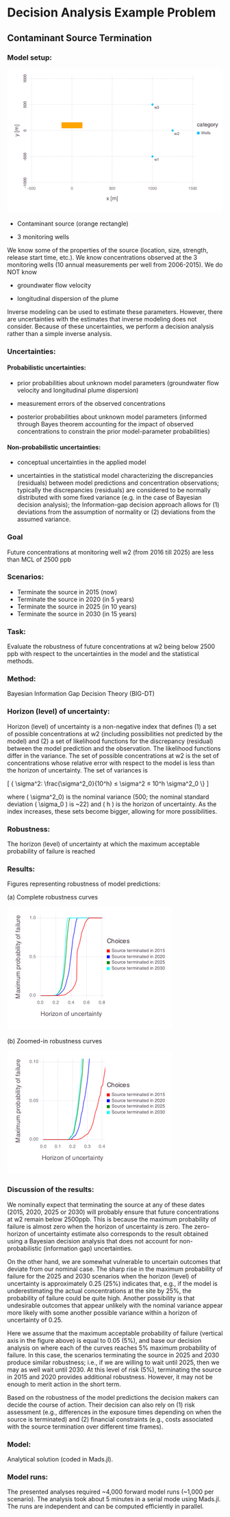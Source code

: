 # Decision Analysis Example Problem
## Contaminant Source Termination

### Model setup:

![](source_termination-problemsetup.png)

* Contaminant source (orange rectangle)

* 3 monitoring wells

We know some of the properties of the source (location, size, strength, release start time, etc.).
We know concentrations observed at the 3 monitoring wells (10 annual measurements per well from 2006-2015).
We do NOT know

*	groundwater flow velocity

*	longitudinal dispersion of the plume

Inverse modeling can be used to estimate these parameters.
However, there are uncertainties with the estimates that inverse modeling does not consider.
Because of these uncertainties, we perform a decision analysis rather than a simple inverse analysis.

### Uncertainties:

#### Probabilistic uncertainties:

*	prior probabilities about unknown model parameters (groundwater flow velocity and longitudinal plume dispersion)

*	measurement errors of the observed concentrations

*	posterior probabilities about unknown model parameters (informed through Bayes theorem accounting for the impact of observed concentrations to constrain the prior model-parameter probabilities)

#### Non-probabilistic uncertainties:

*	conceptual uncertainties in the applied model

*	uncertainties in the statistical model characterizing the discrepancies (residuals) between model predictions and concentration observations; typically the discrepancies (residuals) are considered to be normally distributed with some fixed variance (e.g. in the case of Bayesian decision analysis); the Information-gap decision approach allows for (1) deviations from the assumption of normality or (2) deviations from the assumed variance.

### Goal

Future concentrations at monitoring well w2 (from 2016 till 2025) are less than MCL of 2500 ppb

### Scenarios:

* Terminate the source in 2015 (now)
* Terminate the source in 2020 (in 5 years)
* Terminate the source in 2025 (in 10 years)
* Terminate the source in 2030 (in 15 years)

### Task:

Evaluate the robustness of future concentrations at w2 being below 2500 ppb with respect to the uncertainties in the model and the statistical methods.

### Method:

Bayesian Information Gap Decision Theory (BIG-DT)

### Horizon (level) of uncertainty:

Horizon (level) of uncertainty is a non-negative index that defines
(1) a set of possible concentrations at w2 (including possibilities not predicted by the model) and
(2) a set of likelihood functions for the discrepancy (residual) between the model prediction and the observation.
The likelihood functions differ in the variance.
The set of possible concentrations at w2 is the set of concentrations whose relative error with respect to the model is less than the horizon of uncertainty.
The set of variances is

\[ \{ \sigma^2: \frac{\sigma^2_0}{10^h} ≤ \sigma^2 ≤ 10^h \sigma^2_0 \\} \]

where \( \sigma^2_0\) is the nominal variance (500; the nominal standard deviation \( \sigma_0 \) is ~22) and
\( h \) is the horizon of uncertainty.
As the index increases, these sets become bigger, allowing for more possibilities.

### Robustness:

The horizon (level) of uncertainty at which the maximum acceptable probability of failure is reached

### Results:

Figures representing robustness of model predictions:

(a) Complete robustness curves

![](source_termination-robustness-1000.png)

(b) Zoomed-in robustness curves

![](source_termination-robustness-zoom-1000.png)

### Discussion of the results:

We nominally expect that terminating the source at any of these dates (2015, 2020, 2025 or 2030) will probably ensure that future concentrations at w2 remain below 2500ppb.
This is because the maximum probability of failure is almost zero when the horizon of uncertainty is zero.
The zero-horizon of uncertainty estimate also corresponds to the result obtained using a Bayesian decision analysis that does not account for non-probabilistic (information gap) uncertainties.

On the other hand, we are somewhat vulnerable to uncertain outcomes that deviate from our nominal case.
The sharp rise in the maximum probability of failure for the 2025 and 2030 scenarios when the horizon (level) of uncertainty is approximately 0.25 (25%) indicates that, e.g., if the model is underestimating the actual concentrations at the site by 25%, the probability of failure could be quite high.
Another possibility is that undesirable outcomes that appear unlikely with the nominal variance appear more likely with some another possible variance within a horizon of uncertainty of 0.25.

Here we assume that the maximum acceptable probability of failure (vertical axis in the figure above) is equal to 0.05 (5%), and base our decision analysis on where each of the curves reaches 5% maximum probability of failure.
In this case, the scenarios terminating the source in 2025 and 2030 produce similar robustness; i.e., if we are willing to wait until 2025, then we may as well wait until 2030.
At this level of risk (5%), terminating the source in 2015 and 2020 provides additional robustness.
However, it may not be enough to merit action in the short term.

Based on the robustness of the model predictions the decision makers can decide the course of action.
Their decision can also rely on
(1) risk assessment (e.g., differences in the exposure times depending on when the source is terminated) and
(2) financial constraints (e.g., costs associated with the source termination over different time frames).

### Model:

Analytical solution (coded in Mads.jl).

### Model runs:

The presented analyses required ~4,000 forward model runs (~1,000 per scenario).
The analysis took about 5 minutes in a serial mode using Mads.jl.
The runs are independent and can be computed efficiently in parallel.